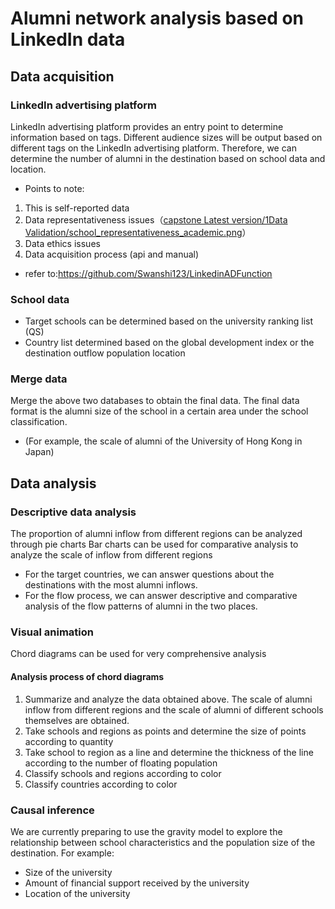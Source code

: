 # Alumni network analysis based on LinkedIn data
## Data acquisition
### LinkedIn advertising platform
LinkedIn advertising platform provides an entry point to determine information based on tags. Different audience sizes will be output based on different tags on the LinkedIn advertising platform. Therefore, we can determine the number of alumni in the destination based on school data and location.
- Points to note:
1. This is self-reported data
2. Data representativeness issues（[capstone Latest version/1Data Validation/school_representativeness_academic.png](https://github.com/Swanshi123/capstone/blob/main/capstone%20Latest%20version/1Data%20Validation/school_representativeness_academic.png)）
3. Data ethics issues
4. Data acquisition process (api and manual)
- refer to:https://github.com/Swanshi123/LinkedinADFunction
### School data
- Target schools can be determined based on the university ranking list (QS)
- Country list determined based on the global development index or the destination outflow population location
### Merge data
Merge the above two databases to obtain the final data.
The final data format is the alumni size of the school in a certain area under the school classification. 
- (For example, the scale of alumni of the University of Hong Kong in Japan)

## Data analysis
### Descriptive data analysis
The proportion of alumni inflow from different regions can be analyzed through pie charts
Bar charts can be used for comparative analysis to analyze the scale of inflow from different regions
- For the target countries, we can answer questions about the destinations with the most alumni inflows. 
- For the flow process, we can answer descriptive and comparative analysis of the flow patterns of alumni in the two places.
### Visual animation
Chord diagrams can be used for very comprehensive analysis
#### Analysis process of chord diagrams
1. Summarize and analyze the data obtained above. The scale of alumni inflow from different regions and the scale of alumni of different schools themselves are obtained.
2. Take schools and regions as points and determine the size of points according to quantity
3. Take school to region as a line and determine the thickness of the line according to the number of floating population
4. Classify schools and regions according to color
5. Classify countries according to color
### Causal inference
We are currently preparing to use the gravity model to explore the relationship between school characteristics and the population size of the destination.
For example:
- Size of the university
- Amount of financial support received by the university
- Location of the university
